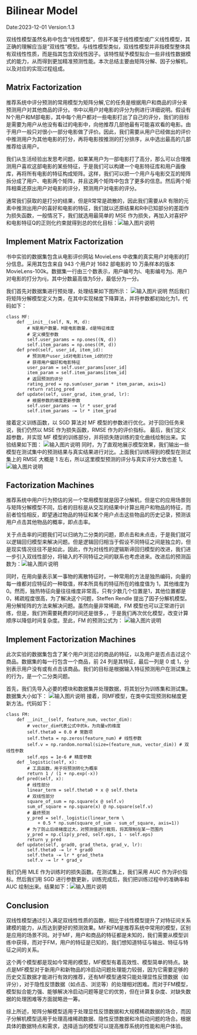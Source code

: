 ﻿#  Bilinear Model
Date:2023-12-01
Version:1.3

双线性模型虽然名称中包含“线性模型”，但并不属于线性模型或广义线性模型，其正确的理解应当是“双线性”模型。与线性模型类似，双线性模型并非指模型整体具有双线性性质，而是指其包含双线性因子。该特性赋予模型拟合一些非线性数据模式的能力，从而得到更加精准预测性能。本次总结主要由矩阵分解、因子分解机，以及对应的实现过程组成。

##  Matrix Factorization
推荐系统中评分预测的常用模型为矩阵分解,它的任务是根据用户和商品的评分来预测用户对其他商品的评分。书中以用户对电影的评分为例进行详细说明。假设有N个用户和M部电影，其中每个用户都对一些电影打出了自己的评分，我们的目标是需要为用户从他没有看过的电影中，向他推荐几部他最有可能喜欢看的电影。由于用户一般只对很小一部分电影做了评价。因此，我们需要从用户已经做出的评价中推测用户为其他电影的打分，再将电影按推测的打分排序，从中选出最高的几部推荐给该用户。

我们从生活经验出发思考问题，如果某用户为一部电影打了高分，那么可以合理推测用户喜欢这部电影的某些特征，于是我们可以构建一个电影特征库和用户画像库，再将所有电影的特征构成矩阵。这样，我们可以把一个用户与电影交互的矩阵拆分成了用户、电影两个矩阵，并且这两个矩阵中包含了更多的信息。然后两个矩阵相乘还原出用户对电影的评分，预测用户对电影的评分。

通常我们获取的是打分的结果，但是R常常是疏散的，因此我们需要从R
有限的元素中推测出用户的喜好和电影的特征，我们就以还原结果和R中已知部分的差距作为损失函数，一般情况下，我们就选用最简单的 MSE 作为损失，再加入对喜好P和电影特征Q的正则化约束就得到总的优化目标：![输入图片说明](./image/4_1.png)

##  Implement Matrix Factorization
书中实验的数据集包含从电影评价网站 MovieLens 中收集的真实用户对电影的打分信息。采用其包含来自 943 个用户对 1682 部电影的 10 万条样本的版本 MovieLens-100k。数据集一行由三个数表示，用户编号为i、电影编号为j、用户对电影的打分为rij，其中分数最高值为5分，最低分为一分。

我们首先对数据集进行预处理，处理结果如下图所示：
![输入图片说明](./image/4_2.png)
然后我们将矩阵分解模型定义为类，在其中实现梯度下降算法，并将参数都初始化为1，代码如下：
```
class MF:
    def __init__(self, N, M, d):
        # N是用户数量，M是电影数量，d是特征维度
        # 定义模型参数
        self.user_params = np.ones((N, d))
        self.item_params = np.ones((M, d))
    def pred(self, user_id, item_id):
        # 预测用户user_id对电影item_id的打分
        # 获得用户偏好和电影特征
        user_param = self.user_params[user_id]
        item_param = self.item_params[item_id]
        # 返回预测的评分
        rating_pred = np.sum(user_param * item_param, axis=1)
        return rating_pred
    def update(self, user_grad, item_grad, lr):
        # 根据参数的梯度更新参数
        self.user_params -= lr * user_grad
        self.item_params -= lr * item_grad
```
接着定义训练函数，以 SGD 算法对 MF 模型的参数进行优化。对于回归任务来说，我们仍然以 MSE 作为损失函数，RMSE 作为的评价指标。
最后，我们定义超参数，并实现 MF 模型的训练部分，并将损失随训练的变化曲线绘制出来。实验结果如下图：
![输入图片说明](./image/4_3.png)
同时，为了直观地展示模型效果，我们输出一些模型在测试集中的预测结果与真实结果进行对比。上面我们训练得到的模型在测试集上的 RMSE 大概是 1 左右，所以这里模型预测的评分与真实评分大致也差 1。![输入图片说明](./image/4_4.png)

##  Factorization Machines
推荐系统中用户行为预估的另一个常用模型就是因子分解机，但是它的应用场景则与矩阵分解模型不同，后者的目标是从交互的结果中计算出用户和物品的特征，而前者恰恰相反，即望通过物品的特征和某个用户点击这些物品的历史记录，预测该用户点击其他物品的概率，即点击率。

关于点击率的问题我们可以归纳为二分类的问题，即点击和未点击，于是我们就可以逻辑回归模型来解决问题。但是逻辑回归相当于假设不同特征之间是独立的，但是现实情况往往不是如此，因此，作为对线性的逻辑斯谛回归模型的改进，我们进一步引入双线性部分，将输入的不同特征之间的联系也考虑进来。改进后的预测函数为：![输入图片说明](./image/4_5.png)

同时，在用向量表示某一事物的离散特征时，一种常用的方法是独热编码，向量的每一维都对应特征的一种取值，样本所具有的特征所在的维度值为 1，其他维度为 0。然而，独热特征向量往往维度非常高，只有少数几个位置是1，其他位置都是0，稀疏程度很高，为了解决这个问题，Steffen Rendle 提出了因子分解机模型。用分解矩阵的方法来解决问题。虽然向量非常稀疏，FM 模型也可以正常进行训练，但是，我们所需要耗费的时间还是很多，，于是我们再次优化模型，改变计算顺序以降低时间复杂度。至此，FM 的预测公式为：
![输入图片说明](./image/4_6.png)

##   Implement Factorization Machines
此次实验的数据集包含了某个用户浏览过的商品的特征，以及用户是否点击过这个商品。数据集的每一行包含一个商品，前 24 列是其特征，最后一列是 0 或 1，分别表示用户没有或有点击该商品。我们的目标是根据输入特征预测用户在测试集上的行为，是一个二分类问题。

首先，我们先导入必要的模块和数据集并处理数据，将其划分为训练集和测试集。数据集大小如下：
![输入图片说明](./image/4_7.png)
接着，同MF模型，在类中实现预测和梯度更新方法。代码如下：
```
class FM:
    def __init__(self, feature_num, vector_dim):
        # vector_dim代表公式中的k，为向量v的维度
        self.theta0 = 0.0 # 常数项
        self.theta = np.zeros(feature_num) # 线性参数
        self.v = np.random.normal(size=(feature_num, vector_dim)) # 双线性参数
        self.eps = 1e-6 # 精度参数
    def _logistic(self, x):
        # 工具函数，用于将预测转化为概率
        return 1 / (1 + np.exp(-x))
    def pred(self, x):
        # 线性部分
        linear_term = self.theta0 + x @ self.theta
        # 双线性部分
        square_of_sum = np.square(x @ self.v)
        sum_of_square = np.square(x) @ np.square(self.v)
        # 最终预测
        y_pred = self._logistic(linear_term \
            + 0.5 * np.sum(square_of_sum - sum_of_square, axis=1))
        # 为了防止后续梯度过大，对预测值进行裁剪，将其限制在某一范围内
        y_pred = np.clip(y_pred, self.eps, 1 - self.eps)
        return y_pred
    def update(self, grad0, grad_theta, grad_v, lr):
        self.theta0 -= lr * grad0
        self.theta -= lr * grad_theta
        self.v -= lr * grad_v
```
我们仍用 MLE 作为训练时的损失函数。在测试集上，我们采用 AUC 作为评价指标。然后我们用 SGD 进行参数更新，训练完成后，我们把训练过程中的准确率和 AUC 绘制出来。结果如下：![输入图片说明](./image/4_8.png)

##  Conclusion
双线性模型通过引入满足双线性性质的函数，相比于线性模型提升了对特征间关系建模的能力，从而达到更好的预测效果。MF和FM是推荐系统中常用的模型，区别是应用的场景不同。对于MF，用户和商品的特征都是未知的，我们需要从模型训练中获得，而对于FM，用户的特征是已知的，我们想知道特征与输出、特征与特征之间的关系。

这个两个模型都是现如今常用的模型，MF模型有着高效性、模型简单的特点。缺点是MF模型对于新用户和新物品的冷启动问题处理能力较弱，因为它需要足够的历史交互数据才能进行有效的推荐，还有MF模型通常只能处理显性反馈数据（如评分），对于隐性反馈数据（如点击、浏览等）的处理相对困难。而对于FM模型，模型拟合能力强、能够解决冷启动问题等是它的优势，但在计算复杂度、对缺失数据的处理困难等方面就略逊一筹。

综上所述，矩阵分解模型适用于处理显性反馈数据和大规模稀疏数据的场合，而因子分解机模型适用于处理高维稀疏数据、隐性反馈数据和冷启动问题的场合。根据具体的数据特点和需求，选择适当的模型可以提高推荐系统的性能和用户体验。
